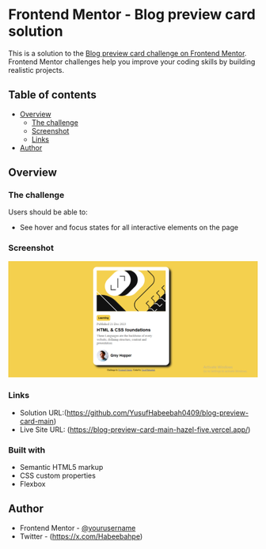 # Frontend Mentor - Blog preview card solution

This is a solution to the [Blog preview card challenge on Frontend Mentor](https://www.frontendmentor.io/challenges/blog-preview-card-ckPaj01IcS). Frontend Mentor challenges help you improve your coding skills by building realistic projects. 

## Table of contents

- [Overview](#overview)
  - [The challenge](#the-challenge)
  - [Screenshot](#screenshot)
  - [Links](#links)
 - [Author](#author)
## Overview

### The challenge

Users should be able to:

- See hover and focus states for all interactive elements on the page

### Screenshot

![](./blog-big.png)

### Links

- Solution URL:(https://github.com/YusufHabeebah0409/blog-preview-card-main)
- Live Site URL: (https://blog-preview-card-main-hazel-five.vercel.app/)

### Built with

- Semantic HTML5 markup
- CSS custom properties
- Flexbox

## Author

- Frontend Mentor - [@yourusername](https://www.frontendmentor.io/profile/YusufHabeebah0409)
- Twitter - (https://x.com/Habeebahpe)